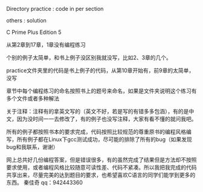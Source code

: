 Directory  practice : code in per section

others : solution

C Prime Plus Edition 5

从第2章到17章，1章没有编程练习

个别的例子太简单，和书上例子没区别我就没写，比如2、3章的几个。

practice文件夹里的代码是书上例子的代码，从第10章开始有，前9章的太简单，没写

章节中每个编程练习的命名按照书上的题号来命名，如果是文件夹说明这个练习有多个文件或者多种解法

关于注释：注释有的拿英文写的（英文不好，若是写的有错多多包涵），有的是中文，因为没时间一一去修改了，有的例子也没写注释，大家有看不懂的就问我吧。

所有的例子都按照书本的要求完成，代码按照比较规范的尊重原书的编程风格编写，所有例子都在Linux下gcc测试成功，尽可能的排除了所有的bug（如果发现bug和我联系，谢谢）

网上总共好几份编程答案，但是错误很多，有的虽然完成了结果但是方法却不按照要求使用，或者编程风格比较随意可读性差、代码不紧凑。所以我把我完成的代码共享出来，尽量完美的达到题目的要求，也希望喜欢C语言的同学们能学到更多的东西。
						    秦佳奇
						 qq：942443360
